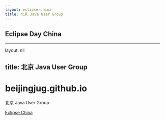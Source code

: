 ```yaml
---
layout: eclipse-china
title: 北京 Java User Group
---
```


## Eclipse Day China

<hr><p>layout: nil</p>

<h2>
<a name="title--java-user-group" class="anchor" href="#title--java-user-group"><span class="octicon octicon-link"></span></a>title: 北京 Java User Group</h2>

<h1>
<a name="beijingjuggithubio" class="anchor" href="#beijingjuggithubio"><span class="octicon octicon-link"></span></a>beijingjug.github.io</h1>

<p>北京 Java User Group</p>

<p><a href="http://eclipse-china.github.io">Eclipse China</a></p>
